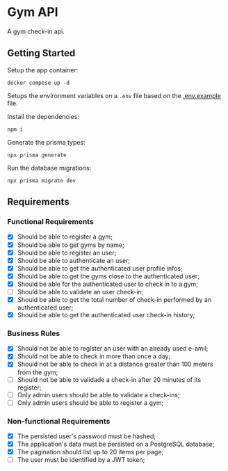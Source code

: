 # Gym API

A gym check-in api.

## Getting Started

Setup the app container:

```shell
docker compose up -d
```

Setups the environment variables on a `.env` file based on the [.env.example](.env.example) file.

Install the dependencies:

```shell
npm i
```

Generate the prisma types:

```shell
npx prisma generate
```

Run the database migrations:

```shell
npx prisma migrate dev
```

## Requirements

### Functional Requirements

- [x] Should be able to register a gym;
- [x] Should be able to get gyms by name;
- [x] Should be able to register an user;
- [x] Should be able to authenticate an user;
- [x] Should be able to get the authenticated user profile infos;
- [x] Should be able to get the gyms close to the authenticated user;
- [x] Should be able for the authenticated user to check in to a gym;
- [ ] Should be able to validate an user check-in;
- [x] Should be able to get the total number of check-in performed by an authenticated user;
- [x] Should be able to get the authenticated user check-in history;

### Business Rules

- [x] Should not be able to register an user with an already used e-amil;
- [x] Should not be able to check in more than once a day;
- [x] Should not be able to check in at a distance greater than 100 meters from the gym;
- [ ] Should not be able to validade a check-in after 20 minutes of its register;
- [ ] Only admin users should be able to validate a check-ins;
- [ ] Only admin users should be able to register a gym;

### Non-functional Requirements

- [x] The persisted user's password must be hashed;
- [x] The application's data must be persisted on a PostgreSQL database;
- [x] The pagination should list up to 20 items per page;
- [ ] The user must be identified by a JWT token;
